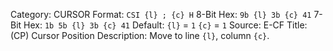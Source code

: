 Category: CURSOR
Format: `CSI {l} ; {c} H`
8-Bit Hex: `9b {l} 3b {c} 41`
7-Bit Hex: `1b 5b {l} 3b {c} 41`
Default: `{l}` = `1`
    `{c}` = `1`
Source: E-CF
Title: (CP) Cursor Position
Description: Move to line `{l}`, column `{c}`.
